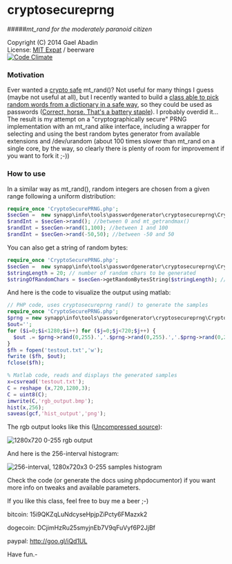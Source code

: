 cryptosecureprng
================

#####*mt_rand for the moderately paranoid citizen*

 Copyright (C) 2014 Gael Abadin<br/>
 License: [MIT Expat][1] / beerware<br/>
 [![Code Climate](https://codeclimate.com/github/elcodedocle/cryptosecureprng.png)](https://codeclimate.com/github/elcodedocle/cryptosecureprng)
 
### Motivation

Ever wanted a [crypto safe](http://en.wikipedia.org/wiki/Cryptographically_secure_pseudorandom_number_generator) mt_rand()? Not useful for many things I guess (maybe not useful at all), 
but I recently wanted to build a [class able to pick random words from a dictionary in a safe way](https://github.com/elcodedocle/chbspassgen), 
so they could be used as passwords ([Correct, horse. That's a battery staple][2]). I probably overdid it... The result is my attempt on a 
"cryptographically secure" PRNG implementation with an mt_rand alike interface, including a wrapper for selecting and using the 
best random bytes generator from available extensions and /dev/urandom (about 100 times slower than 
mt_rand on a single core, by the way, so clearly there is plenty of room for improvement if you want to fork it ;-))

### How to use

In a similar way as mt_rand(), random integers are chosen from a given range following a uniform distribution:

```php
require_once 'CryptoSecurePRNG.php';
$secGen =  new synapp\info\tools\passwordgenerator\cryptosecureprng\CryptoSecurePRNG();
$randInt = $secGen->rand(); //between 0 and mt_getrandmax()
$randInt = $secGen->rand(1,100); //between 1 and 100
$randInt = $secGen->rand(-50,50); //between -50 and 50
```

You can also get a string of random bytes:

```php
require_once 'CryptoSecurePRNG.php';
$secGen =  new synapp\info\tools\passwordgenerator\cryptosecureprng\CryptoSecurePRNG();
$stringLength = 20; // number of random chars to be generated
$stringOfRandomChars = $secGen->getRandomBytesString($stringLength); // generate a string of $stringLength random ascii chars (non printable too)

```

And here is the code to visualize the output using matlab:

```php
// PHP code, uses cryptosecureprng rand() to generate the samples
require_once 'CryptoSecurePRNG.php';
$prng = new synapp\info\tools\passwordgenerator\cryptosecureprng\CryptoSecurePRNG();
$out=''; 
for ($i=0;$i<1280;$i++) for ($j=0;$j<720;$j++) { 
  $out .= $prng->rand(0,255).','.$prng->rand(0,255).','.$prng->rand(0,255).',';   
}
$fh = fopen('testout.txt','w');
fwrite ($fh, $out);
fclose($fh);
```

```matlab
% Matlab code, reads and displays the generated samples
x=csvread('testout.txt');
C = reshape (x,720,1280,3);
C = uint8(C);
imwrite(C,'rgb_output.bmp');
hist(x,256);
saveas(gcf,'hist_output','png');
```

The rgb output looks like this ([Uncompressed source](http://i4.minus.com/iZno4ib9xJYp1.bmp)):

![1280x720 0-255 rgb output](http://i.minus.com/jZno4ib9xJYp1.bmp "shrinked 1280x720 0-255 rgb output. Github uses jpeg compression. Uncompressed source available at http://i4.minus.com/iZno4ib9xJYp1.bmp")

And here is the 256-interval histogram:

![256-interval, 1280x720x3 0-255 samples histogram](http://i.minus.com/jnAXCdcY51T8o.png "256-interval 1280x720x3 samples histogram")

Check the code (or generate the docs using phpdocumentor) if you want more info on tweaks and available parameters.

If you like this class, feel free to buy me a beer ;-)

bitcoin: 15i9QKZqLuNdcyseHpjpZiPcty6FMazxk2 

dogecoin: DCjimHzRu25smyjnEb7V9qFuVyf6P2JjBf 

paypal: http://goo.gl/iQd1UL


Have fun.-

[1]: https://raw.githubusercontent.com/elcodedocle/cryptosecureprng/master/LICENSE
[2]: http://xkcd.com/936/
